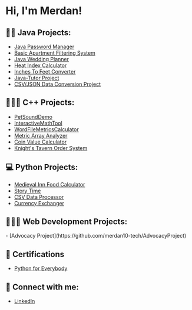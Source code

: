 <h1>Hi, I'm Merdan! </h1>

<h2>👨‍💻 Java Projects:</h2>

  - [Java Password Manager](https://github.com/merdan10-tech/PasswordManager_Project)
  - [Basic Apartment Filtering System](https://github.com/merdan10-tech/BasicApartmentFiltering_Project)
  - [Java Wedding Planner](https://github.com/merdan10-tech/JavaWeddingPlanner_Project)
  - [Heat Index Calculator](https://github.com/merdan10-tech/HeatIndexCalculator_Project)
  - [Inches To Feet Converter](https://github.com/merdan10-tech/InchesToFeetConverter_Project)
  - [Java-Tutor Project](https://github.com/merdan10-tech/Java-Tutor-)
  - [CSV/JSON Data Conversion Project](https://github.com/merdan10-tech/cs310-project1-sp24)

<h2>🧑🏻‍💻 C++ Projects:</h2>

  - [PetSoundDemo](https://github.com/merdan10-tech/PetSoundDemo_Project)
  - [InteractiveMathTool](https://github.com/merdan10-tech/IteractiveMathTool_Project/blob/main/README.md)
  - [WordFileMetricsCalculator](https://github.com/merdan10-tech/WordFileMetricsCalculator_Project)
  - [Metric Array Analyzer](https://github.com/merdan10-tech/MetricArrayAnalyzer_Project/blob/main/README.md)
  - [Coin Value Calculator](https://github.com/merdan10-tech/CoinValueCalculator_Project/blob/main/README.md)
  - [Knight's Tavern Order System](https://github.com/merdan10-tech/Knight-sTavernOrderSystem_Project/blob/main/README.md)
    
<h2>💻 Python Projects:</h2>

  - [Medieval Inn Food Calculator](https://github.com/merdan10-tech/MedievalInnFoodCalculator_Project/blob/main/README.md)
  - [Story Time](https://github.com/merdan10-tech/StoryTime_Project/blob/main/README.md)
  - [CSV Data Processor](https://github.com/merdan10-tech/CSVDataProcessor_Project)
  - [Currency Exchanger](https://github.com/merdan10-tech/CurrencyExchanger_Project/blob/main/README.md)

<h2>🧑🏽‍💻 Web Development Projects:</h2>
  - [Advocacy Project](https://github.com/merdan10-tech/AdvocacyProject)

<h2>📑 Certifications</h2>

  - [Python for Everybody](https://i.imgur.com/k3I3D4x.png)


<h2> 🤳 Connect with me:</h2>

  - [LinkedIn](https://www.linkedin.com/in/merdan-garlyyev-676125234/)


<!--
**joshmadakor1/joshmadakor1** is a ✨ _special_ ✨ repository because its `README.md` (this file) appears on your GitHub profile.

Here are some ideas to get you started:

- 🔭 I’m currently working on ...
- 🌱 I’m currently learning ...
- 👯 I’m looking to collaborate on ...
- 🤔 I’m looking for help with ...
- 💬 Ask me about ...
- 📫 How to reach me: ...
- 😄 Pronouns: ...
- ⚡ Fun fact: ...
-->
